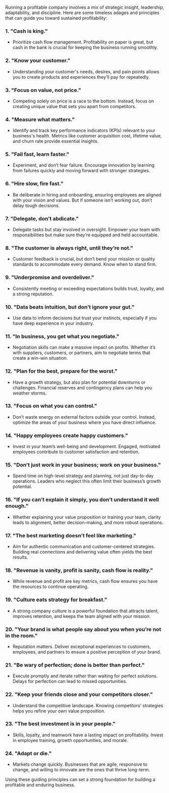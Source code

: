 Running a profitable company involves a mix of strategic insight, leadership, adaptability, and discipline. Here are some timeless adages and principles that can guide you toward sustained profitability:

### 1. **"Cash is king."**
   - Prioritize cash flow management. Profitability on paper is great, but cash in the bank is crucial for keeping the business running smoothly.

### 2. **"Know your customer."**
   - Understanding your customer's needs, desires, and pain points allows you to create products and experiences they’ll pay for repeatedly.

### 3. **"Focus on value, not price."**
   - Competing solely on price is a race to the bottom. Instead, focus on creating unique value that sets you apart from competitors.

### 4. **"Measure what matters."**
   - Identify and track key performance indicators (KPIs) relevant to your business's health. Metrics like customer acquisition cost, lifetime value, and churn rate provide essential insights.

### 5. **"Fail fast, learn faster."**
   - Experiment, and don’t fear failure. Encourage innovation by learning from failures quickly and moving forward with stronger strategies.

### 6. **"Hire slow, fire fast."**
   - Be deliberate in hiring and onboarding, ensuring employees are aligned with your vision and values. But if someone isn’t working out, don’t delay tough decisions.

### 7. **"Delegate, don’t abdicate."**
   - Delegate tasks but stay involved in oversight. Empower your team with responsibilities but make sure they’re equipped and held accountable.

### 8. **"The customer is always right, until they’re not."**
   - Customer feedback is crucial, but don’t bend your mission or quality standards to accommodate every demand. Know when to stand firm.

### 9. **"Underpromise and overdeliver."**
   - Consistently meeting or exceeding expectations builds trust, loyalty, and a strong reputation.

### 10. **"Data beats intuition, but don’t ignore your gut."**
   - Use data to inform decisions but trust your instincts, especially if you have deep experience in your industry.

### 11. **"In business, you get what you negotiate."**
   - Negotiation skills can make a massive impact on profits. Whether it’s with suppliers, customers, or partners, aim to negotiate terms that create a win-win situation.

### 12. **"Plan for the best, prepare for the worst."**
   - Have a growth strategy, but also plan for potential downturns or challenges. Financial reserves and contingency plans can help you weather storms.

### 13. **"Focus on what you can control."**
   - Don’t waste energy on external factors outside your control. Instead, optimize the areas of your business where you have direct influence.

### 14. **"Happy employees create happy customers."**
   - Invest in your team’s well-being and development. Engaged, motivated employees contribute to customer satisfaction and retention.

### 15. **"Don’t just work in your business; work on your business."**
   - Spend time on high-level strategy and planning, not just day-to-day operations. Leaders who neglect this often limit their business’s growth potential.

### 16. **"If you can’t explain it simply, you don’t understand it well enough."**
   - Whether explaining your value proposition or training your team, clarity leads to alignment, better decision-making, and more robust operations.

### 17. **"The best marketing doesn’t feel like marketing."**
   - Aim for authentic communication and customer-centered strategies. Building real connections and delivering value often yields the best results.

### 18. **"Revenue is vanity, profit is sanity, cash flow is reality."**
   - While revenue and profit are key metrics, cash flow ensures you have the resources to continue operating.

### 19. **"Culture eats strategy for breakfast."**
   - A strong company culture is a powerful foundation that attracts talent, improves retention, and keeps the team aligned with your mission.

### 20. **"Your brand is what people say about you when you’re not in the room."**
   - Reputation matters. Deliver exceptional experiences to customers, employees, and partners to ensure a positive perception of your brand.

### 21. **"Be wary of perfection; done is better than perfect."**
   - Execute promptly and iterate rather than waiting for perfect solutions. Delays for perfection can lead to missed opportunities.

### 22. **"Keep your friends close and your competitors closer."**
   - Understand the competitive landscape. Knowing competitors’ strategies helps you refine your own value proposition.

### 23. **"The best investment is in your people."**
   - Skills, loyalty, and teamwork have a lasting impact on profitability. Invest in employee training, growth opportunities, and morale. 

### 24. **"Adapt or die."**
   - Markets change quickly. Businesses that are agile, responsive to change, and willing to innovate are the ones that thrive long-term.

Using these guiding principles can set a strong foundation for building a profitable and enduring business.